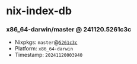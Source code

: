 # nix-index-db
### x86_64-darwin/master @ 241120.5261c3c
- Nixpkgs: `master`@[`5261c3c`](https://github.com/NixOS/nixpkgs/commit/5261c3cda1fdd62312c0b9febd1181faa672e1c2)
- Platform: `x86_64-darwin`
- Timestamp: `20241120003940`
